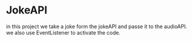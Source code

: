 # JokeAPI
in this project we take a joke form the jokeAPI and passe it to the audioAPI. we also use EventListener to activate the code.
